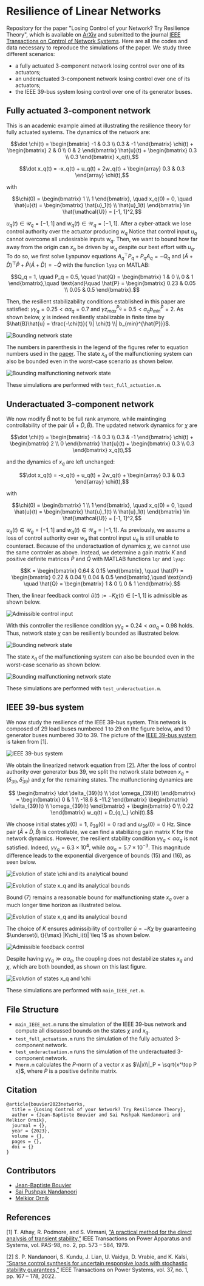 # Resilience of Linear Networks

Repository for the paper "Losing Control of your Network? Try Resilience Theory", which is available on [ArXiv](https://arxiv.org/abs/2306.16588) and submitted to the journal [IEEE Transactions on Control of Network Systems](https://ieeexplore.ieee.org/xpl/RecentIssue.jsp?punumber=6509490).
Here are all the codes and data necessary to reproduce the simulations of the paper.
We study three different scenarios:
- a fully actuated 3-component network losing control over one of its actuators;
- an underactuated 3-component network losing control over one of its actuators;
- the IEEE 39-bus system losing control over one of its generator buses.


## Fully actuated 3-component network

This is an academic example aimed at illustrating the resilience theory for fully actuated systems.
The dynamics of the network are:
```math
\dot \chi(t) = \begin{bmatrix} -1 & 0.3 \\ 0.3 & -1 \end{bmatrix} \chi(t) + \begin{bmatrix} 2 & 0 \\ 0 & 2 \end{bmatrix} \hat{u}(t) + \begin{bmatrix} 0.3 \\ 0.3 \end{bmatrix} x_q(t),
```
```math
\dot x_q(t) = -x_q(t) + u_q(t) + 2w_q(t) + \begin{array} 0.3 & 0.3 \end{array} \chi(t),
```
with
```math
\chi(0) = \begin{bmatrix} 1 \\ 1 \end{bmatrix}, \quad x_q(0) = 0, \quad \hat{u}(t) = \begin{bmatrix} \hat{u}_1(t) \\ \hat{u}_1(t) \end{bmatrix} \in \hat{\mathcal{U}} = [-1, 1]^2,
```
$u_q(t) \in \mathcal{U}_q = [-1, 1]$ and $w_q(t) \in \mathcal{W}_q = [-1, 1]$.
After a cyber-attack we lose control authority over the actuator producing $w_q$
Notice that control input $u_q$ cannot overcome all undesirable inputs $w_q$.
Then, we want to bound how far away from the origin can $x_q$ be driven by $w_q$ despite our best effort with $u_q$.
To do so, we first solve Lyapunov equations $A_q^\top P_q + P_q A_q = -Q_q$ and $(\hat{A}+\hat{D})^\top \hat{P} + \hat{P} (\hat{A}+\hat{D}) = -\hat{Q}$ with the function `lyap` on MATLAB:
```math
Q_q = 1, \quad P_q = 0.5, \quad \hat{Q} = \begin{bmatrix} 1 & 0 \\ 0 & 1 \end{bmatrix},\quad \text{and}\quad \hat{P} = \begin{bmatrix} 0.23 & 0.05 \\ 0.05 & 0.5 \end{bmatrix}.
```
Then, the resilient stabilizability conditions established in this paper are satisfied: $\gamma \gamma_q = 0.25 < \alpha \alpha_q = 0.7$ and $\gamma z_{max}^{P_q} = 0.5 < \alpha_q b_{min}^{\hat{P}} = 2$.
As shown below, $\chi$ is indeed resiliently stabilizable in finite time by $\hat{B}\hat{u} = \frac{-\chi(t)}{ \\| \chi(t) \\| b_{min}^{\hat{P}}}$.


![Bounding network state](pictures/academic_full_X.png "Bounding network state")

The numbers in parenthesis in the legend of the figures refer to equation numbers used in the [paper](https://arxiv.org/abs/2306.16588).
The state $x_q$ of the malfunctioning system can also be bounded even in the worst-case scenario as shown below.

![Bounding malfunctioning network state](pictures/academic_full_x_q.png "Bounding malfunctioning network state")

These simulations are performed with `test_full_actuation.m`.





## Underactuated 3-component network


We now modify $\hat{B}$ not to be full rank anymore, while maintinging controllability of the pair $(\hat{A} + \hat{D}, \hat{B})$.
The updated network dynamics for $\chi$ are
```math
\dot \chi(t) = \begin{bmatrix} -1 & 0.3 \\ 0.3 & -1 \end{bmatrix} \chi(t) + \begin{bmatrix} 2 \\ 0 \end{bmatrix} \hat{u}(t) + \begin{bmatrix} 0.3 \\ 0.3 \end{bmatrix} x_q(t),
```
and the dynamics of $x_q$ are left unchanged:
```math
\dot x_q(t) = -x_q(t) + u_q(t) + 2w_q(t) + \begin{array} 0.3 & 0.3 \end{array} \chi(t),
```
with
```math
\chi(0) = \begin{bmatrix} 1 \\ 1 \end{bmatrix}, \quad x_q(0) = 0, \quad \hat{u}(t) = \begin{bmatrix} \hat{u}_1(t) \\ \hat{u}_1(t) \end{bmatrix} \in \hat{\mathcal{U}} = [-1, 1]^2,
```
$u_q(t) \in \mathcal{U}_q = [-1, 1]$ and $w_q(t) \in \mathcal{W}_q = [-1, 1]$.
As previously, we assume a loss of control authority over $w_q$ that control input $u_q$ is still unable to counteract.
Because of the underactuation of dynamics $\chi$, we cannot use the same controler as above.
Instead, we determine a gain matrix $K$ and positive definite matrices $\hat{P}$ and $\hat{Q}$ with MATLAB functions `lqr` and `lyap`:
```math
K = \begin{bmatrix} 0.64 & 0.15 \end{bmatrix}, \quad \hat{P} = \begin{bmatrix} 0.22 & 0.04 \\ 0.04 & 0.5 \end{bmatrix},\quad \text{and} \quad \hat{Q} = \begin{bmatrix} 1 & 0 \\ 0 & 1 \end{bmatrix}.
```
Then, the linear feedback control $\hat{u}(t) := -K\chi(t) \in [-1, 1]$ is admissible as shown below. 

![Admissible control input](pictures/academic_KX.png "Admissible control input")

With this controller the resilience condition $\gamma \gamma_q = 0.24 < \alpha \alpha_q = 0.98$ holds.
Thus, network state $\chi$ can be resiliently bounded as illustrated below.

![Bounding network state](pictures/academic_X.png "Bounding network state")

The state $x_q$ of the malfunctioning system can also be bounded even in the worst-case scenario as shown below.

![Bounding malfunctioning network state](pictures/academic_x_q.png "Bounding malfunctioning network state")

These simulations are performed with `test_underactuation.m`.





## IEEE 39-bus system

We now study the resilience of the IEEE 39-bus system.
This network is composed of 29 load buses numbered 1 to 29 on the figure below, and 10 generator buses numbered 30 to 39.
The picture of the [IEEE 39-bus system](https://icseg.iti.illinois.edu/ieee-39-bus-system/) is taken from [1].

![IEEE 39-bus system](pictures/IEEE_39.PNG "IEEE 39-bus system")

We obtain the linearized network equation from [2].
After the loss of control authority over generator bus 39, we split the network state between $x_q = \big( \delta_{39}, \dot \delta_{39} \big)$ and $\chi$ for the remaining states.
The malfunctioning dynamics are
```math
    \begin{bmatrix} \dot \delta_{39}(t) \\ \dot \omega_{39}(t) \end{bmatrix} = \begin{bmatrix} 0 & 1 \\ -18.6 & -11.2 \end{bmatrix}  \begin{bmatrix} \delta_{39}(t) \\ \omega_{39}(t) \end{bmatrix} + \begin{bmatrix} 0 \\ 0.22 \end{bmatrix} w_q(t) + D_{q,\_} \chi(t).
```
We choose initial states $\chi(0) = \mathbf{1}$, $\delta_{39}(0) = 0$ rad and $\omega_{39}(0) = 0$ Hz.
Since pair $(\hat{A} + \hat{D}, \hat{B})$ is controllable, we can find a stabilizing gain matrix $K$ for the network dynamics. 
However, the resilient stability condition $\gamma \gamma_q < \alpha \alpha_q$ is not satisfied.
Indeed, $\gamma \gamma_q = 6.3 \times 10^4$, while $\alpha \alpha_q = 5.7 \times 10^{-3}$. 
This magnitude difference leads to the exponential divergence of bounds (15) and (16), as seen below.

![Evolution of state $\chi$ and its analytical bound](pictures/IEEE_X.png "Evolution of state $\chi$ and its analytical bound")

![Evolution of state $x_q$ and its analytical bounds](pictures/IEEE_x_q.png "Evolution of state $x_q$ and its analytical bounds")

Bound (7) remains a reasonable bound for malfunctioning state $x_q$ over a much longer time horizon as illustrated below.

![Evolution of state $x_q$ and its analytical bound](pictures/IEEE_x_q_long.png "Evolution of state $x_q$ and its analytical bound")

The choice of $K$ ensures admissibility of controller $\hat{u} = -K\chi$ by guaranteeing $\underset{i, t}{\max} |K\chi_i(t)| \leq 1$ as shown below.

![Admissible feedback control](pictures/IEEE_KX.png "Admissible feedback control")

Despite having $\gamma \gamma_q\gg \alpha \alpha_q$, the coupling does not destabilize states $x_q$ and $\chi$, which are both bounded, as shown on this last figure.

![Evolution of states $x_q$ and $\chi$](pictures/IEEE_X_x_q.png "Evolution of states $x_q$ and $\chi$")

These simulations are performed with `main_IEEE_net.m`.





## File Structure

- `main_IEEE_net.m` runs the simulation of the IEEE 39-bus network and compute all discussed bounds on the states $\chi$ and $x_q$.
- `test_full_actuation.m` runs the simulation of the fully actuated 3-component network.
- `test_underactuation.m` runs the simulation of the underactuated 3-component network.
- `Pnorm.m` calculates the $P$-norm of a vector $x$ as $\\|x\\|_P = \sqrt{x^\top P x}$, where $P$ is a positive definite matrix.








## Citation
```
@article{bouvier2023networks,  
  title = {Losing Control of your Network? Try Resilience Theory},   
  author = {Jean-Baptiste Bouvier and Sai Pushpak Nandanoori and Melkior Ornik},    
  journal = {},    
  year = {2023},   
  volume = {},
  pages = {},
  doi = {}
}
```


## Contributors

- [Jean-Baptiste Bouvier](https://jean-baptistebouvier.github.io/)
- [Sai Pushpak Nandanoori](https://sites.google.com/view/saipushpakn)
- [Melkior Ornik](https://mornik.web.illinois.edu/)



## References

[1] T. Athay, R. Podmore, and S. Virmani, [“A practical method for the direct analysis of transient stability,”](https://ieeexplore.ieee.org/abstract/document/4113518) IEEE Transactions on Power Apparatus and Systems, vol. PAS-98, no. 2, pp. 573 – 584, 1979.

[2] S. P. Nandanoori, S. Kundu, J. Lian, U. Vaidya, D. Vrabie, and K. Kalsi, [“Sparse control synthesis for uncertain responsive loads with stochastic stability guarantees,”]( https://ieeexplore.ieee.org/abstract/document/9489331) IEEE Transactions on Power Systems, vol. 37, no. 1, pp. 167 – 178, 2022.
